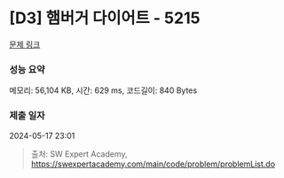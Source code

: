 # [D3] 햄버거 다이어트 - 5215 

[문제 링크](https://swexpertacademy.com/main/code/problem/problemDetail.do?contestProbId=AWT-lPB6dHUDFAVT) 

### 성능 요약

메모리: 56,104 KB, 시간: 629 ms, 코드길이: 840 Bytes

### 제출 일자

2024-05-17 23:01



> 출처: SW Expert Academy, https://swexpertacademy.com/main/code/problem/problemList.do
